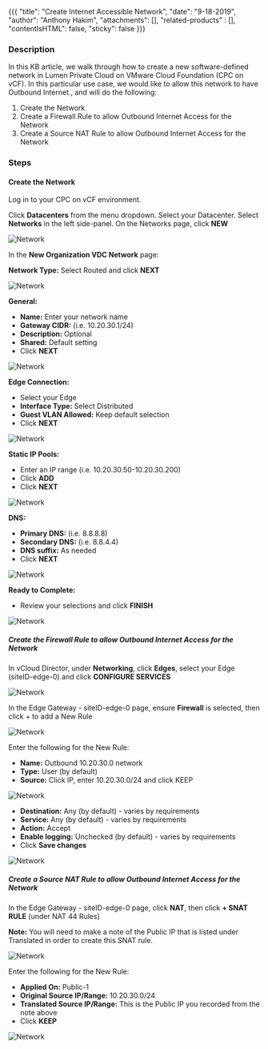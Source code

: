 {{{
  "title": "Create Internet Accessible Network",
  "date": "9-18-2019",
  "author": "Anthony Hakim",
  "attachments": [],
  "related-products" : [],
  "contentIsHTML": false,
  "sticky": false
}}}

### Description
In this KB article, we walk through how to create a new software-defined network in Lumen Private Cloud on VMware Cloud Foundation (CPC on vCF). In this particular use case, we would like to allow this network to have Outbound Internet., and will do the following:

1. Create the Network
2. Create a Firewall Rule to allow Outbound Internet Access for the Network
3. Create a Source NAT Rule to allow Outbound Internet Access for the Network

### Steps

#### Create the Network

Log in to your CPC on vCF environment.

Click __Datacenters__ from the menu dropdown. Select your Datacenter. Select __Networks__ in the left side-panel. On the Networks page, click __NEW__

  ![Network](../../images/dccf/network1.png)

In the __New Organization VDC Network__ page:

__Network Type:__ Select Routed and click __NEXT__

  ![Network](../../images/dccf/network2.png)

__General:__
  * __Name:__ Enter your network name
  * __Gateway CIDR:__ (i.e. 10.20.30.1/24)
  * __Description:__ Optional
  * __Shared:__ Default setting
  * Click __NEXT__

  ![Network](../../images/dccf/network3.png)

__Edge Connection:__
  * Select your Edge
  * __Interface Type:__ Select Distributed
  * __Guest VLAN Allowed:__ Keep default selection
  * Click __NEXT__

  ![Network](../../images/dccf/network4.png)

__Static IP Pools:__
  * Enter an IP range (i.e. 10.20.30.50-10.20.30.200)
  * Click __ADD__
  * Click __NEXT__

  ![Network](../../images/dccf/network5.png)

__DNS:__
  * __Primary DNS:__ (i.e. 8.8.8.8)
  * __Secondary DNS:__ (i.e. 8.8.4.4)
  * __DNS suffix:__ As needed
  * Click __NEXT__

  ![Network](../../images/dccf/network6.png)

__Ready to Complete:__
  * Review your selections and click __FINISH__

  ![Network](../../images/dccf/network7.png)

##### Create the Firewall Rule to allow Outbound Internet Access for the Network

In vCloud Director, under __Networking__, click __Edges__, select your Edge (siteID-edge-0) and click __CONFIGURE SERVICES__

  ![Network](../../images/dccf/network8.png)

In the Edge Gateway - siteID-edge-0 page, ensure __Firewall__ is selected, then click + to add a New Rule

  ![Network](../../images/dccf/network9.png)

Enter the following for the New Rule:

  * __Name:__ Outbound 10.20.30.0 network
  * __Type:__ User (by default)
  * __Source:__ Click IP, enter 10.20.30.0/24 and click KEEP

  ![Network](../../images/dccf/network10.png)

  * __Destination:__ Any (by default) - varies by requirements
  * __Service:__ Any (by default) - varies by requirements
  * __Action:__ Accept
  * __Enable logging:__ Unchecked (by default) - varies by requirements
  * Click __Save changes__

  ![Network](../../images/dccf/network11.png)

##### Create a Source NAT Rule to allow Outbound Internet Access for the Network

In the Edge Gateway - siteID-edge-0 page, click __NAT__, then click __+ SNAT RULE__ (under NAT 44 Rules)

  __Note:__ You will need to make a note of the Public IP that is listed under Translated in order to create this SNAT rule.

  ![Network](../../images/dccf/network12.png)

Enter the following for the New Rule:

  * __Applied On:__ Public-1
  * __Original Source IP/Range:__ 10.20.30.0/24
  * __Translated Source IP/Range:__ This is the Public IP you recorded from the note above
  * Click __KEEP__

  ![Network](../../images/dccf/network13.png)
